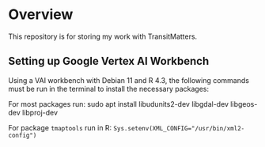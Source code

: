 # Overview
This repository is for storing my work with TransitMatters.

## Setting up Google Vertex AI Workbench

Using a VAI workbench with Debian 11 and R 4.3, the following commands must be run in the terminal to install the necessary packages:

For most packages run: sudo apt install libudunits2-dev libgdal-dev libgeos-dev libproj-dev

For package `tmaptools` run in R: `Sys.setenv(XML_CONFIG="/usr/bin/xml2-config")`